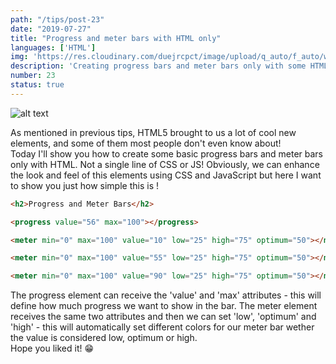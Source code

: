 ```yaml
---
path: "/tips/post-23"
date: "2019-07-27"
title: "Progress and meter bars with HTML only"
languages: ['HTML']
img: 'https://res.cloudinary.com/duejrcpct/image/upload/q_auto/f_auto/w_1000/v1586692868/tips/23-1_cfkcur.png'
description: 'Creating progress bars and meter bars only with some HTML'
number: 23
status: true
---
```


![alt text](https://res.cloudinary.com/duejrcpct/image/upload/q_auto/f_auto/w_1000/v1586692935/tips/23-2_ojdmtd.png "Progress and meter bars")

As mentioned in previous tips, HTML5 brought to us a lot of cool new elements, and some of them most people don't even know about!  
Today I'll show you how to create some basic progress bars and meter bars only with HTML. Not a single line of CSS or JS! Obviously, we can enhance the look and feel of this elements using CSS and JavaScript but here I want to show you just how simple this is !

 ```html
 <h2>Progress and Meter Bars</h2>

<progress value="56" max="100"></progress>

<meter min="0" max="100" value="10" low="25" high="75" optimum="50"></meter>

<meter min="0" max="100" value="55" low="25" high="75" optimum="50"></meter>

<meter min="0" max="100" value="90" low="25" high="75" optimum="50"></meter>
 ```

The progress element can receive the 'value' and 'max' attributes - this will define how much progress we want to show in the bar. The meter element receives the same two attributes and then we can set 'low', 'optimum' and 'high' - this will automatically set different colors for our meter bar wether the value is considered low, optimum or high.  
Hope you liked it! 😁